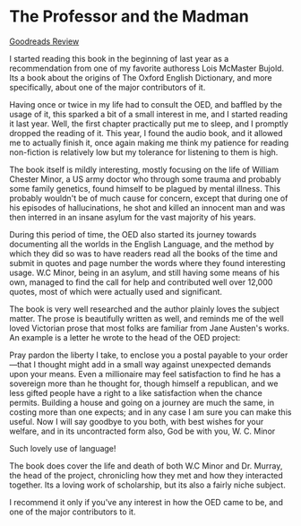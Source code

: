 # The Professor and the Madman
[Goodreads Review](https://www.goodreads.com/review/show/7345313869)

I started reading this book in the beginning of last year as a recommendation from one of my favorite authoress Lois McMaster Bujold. Its a book about the origins of The Oxford English Dictionary, and more specifically, about one of the major contributors of it.

Having once or twice in my life had to consult the OED, and baffled by the usage of it, this sparked a bit of a small interest in me, and I started reading it last year. Well, the first chapter practically put me to sleep, and I promptly dropped the reading of it. This year, I found the audio book, and it allowed me to actually finish it, once again making me think my patience for reading non-fiction is relatively low but my tolerance for listening to them is high.

The book itself is mildly interesting, mostly focusing on the life of William Chester Minor, a US army doctor who through some trauma and probably some family genetics, found himself to be plagued by mental illness. This probably wouldn't be of much cause for concern, except that during one of his episodes of hallucinations, he shot and killed an innocent man and was then interred in an insane asylum for the vast majority of his years.

During this period of time, the OED also started its journey towards documenting all the worlds in the English Language, and the method by which they did so was to have readers read all the books of the time and submit in quotes and page number the words where they found interesting usage. W.C Minor, being in an asylum, and still having some means of his own, managed to find the call for help and contributed well over 12,000 quotes, most of which were actually used and significant.

The book is very well researched and the author plainly loves the subject matter. The prose is beautifully written as well, and reminds me of the well loved Victorian prose that most folks are familiar from Jane Austen's works. An example is a letter he wrote to the head of the OED project:

Pray pardon the liberty I take, to enclose you a postal payable to your order—that I thought might add in a small way against unexpected demands upon your means. Even a millionaire may feel satisfaction to find he has a sovereign more than he thought for, though himself a republican, and we less gifted people have a right to a like satisfaction when the chance permits. Building a house and going on a journey are much the same, in costing more than one expects; and in any case I am sure you can make this useful. Now I will say goodbye to you both, with best wishes for your welfare, and in its uncontracted form also, God be with you, W. C. Minor


Such lovely use of language!

The book does cover the life and death of both W.C Minor and Dr. Murray, the head of the project, chronicling how they met and how they interacted together. Its a loving work of scholarship, but its also a fairly niche subject.

I recommend it only if you've any interest in how the OED came to be, and one of the major contributors to it.
